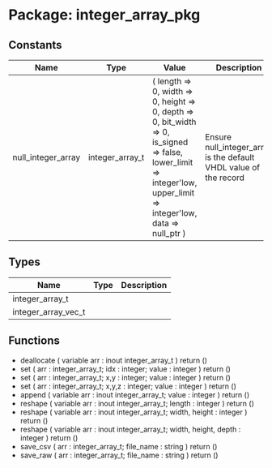 # Package: integer_array_pkg

## Constants

| Name               | Type            | Value                                                                                                                                                                                                       | Description                                                       |
| ------------------ | --------------- | ----------------------------------------------------------------------------------------------------------------------------------------------------------------------------------------------------------- | ----------------------------------------------------------------- |
| null_integer_array | integer_array_t |  (     length => 0,     width => 0,     height => 0,     depth => 0,     bit_width => 0,     is_signed => false,     lower_limit => integer'low,     upper_limit => integer'low,     data => null_ptr     ) | Ensure null_integer_array is the default VHDL value of the record |
## Types

| Name                | Type | Description |
| ------------------- | ---- | ----------- |
| integer_array_t     |      |             |
| integer_array_vec_t |      |             |
## Functions
- deallocate <font id="function_arguments">( variable arr : inout integer_array_t ) </font> <font id="function_return">return ()</font>
- set <font id="function_arguments">( arr   : integer_array_t; idx   : integer; value : integer ) </font> <font id="function_return">return ()</font>
- set <font id="function_arguments">( arr   : integer_array_t; x,y   : integer; value : integer ) </font> <font id="function_return">return ()</font>
- set <font id="function_arguments">( arr   : integer_array_t; x,y,z : integer; value : integer ) </font> <font id="function_return">return ()</font>
- append <font id="function_arguments">( variable arr : inout integer_array_t; value        : integer ) </font> <font id="function_return">return ()</font>
- reshape <font id="function_arguments">( variable arr : inout integer_array_t; length       : integer ) </font> <font id="function_return">return ()</font>
- reshape <font id="function_arguments">( variable arr  : inout integer_array_t; width, height : integer ) </font> <font id="function_return">return ()</font>
- reshape <font id="function_arguments">( variable arr         : inout integer_array_t; width, height, depth : integer ) </font> <font id="function_return">return ()</font>
- save_csv <font id="function_arguments">( arr       : integer_array_t; file_name : string ) </font> <font id="function_return">return ()</font>
- save_raw <font id="function_arguments">( arr       : integer_array_t; file_name : string ) </font> <font id="function_return">return ()</font>
